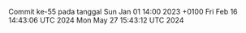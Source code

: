 Commit ke-55 pada tanggal Sun Jan 01 14:00 2023 +0100
Fri Feb 16 14:43:06 UTC 2024
Mon May 27 15:43:12 UTC 2024

